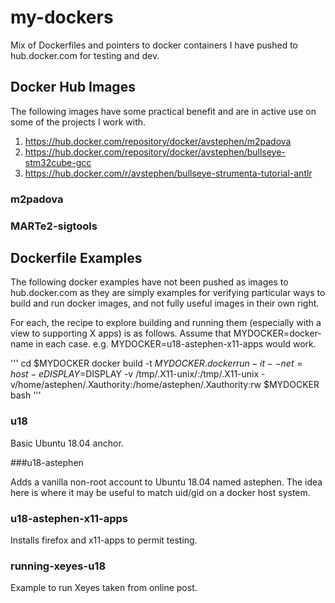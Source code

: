 # my-dockers
Mix of Dockerfiles and pointers to docker containers I have pushed to hub.docker.com for testing and dev.

## Docker Hub Images

The following images have some practical benefit and are in active use on some of the projects I work with.

1. https://hub.docker.com/repository/docker/avstephen/m2padova
1. https://hub.docker.com/repository/docker/avstephen/bullseye-stm32cube-gcc
1. https://hub.docker.com/r/avstephen/bullseye-strumenta-tutorial-antlr

### m2padova

### MARTe2-sigtools

## Dockerfile Examples

The following docker examples have not been pushed as images to hub.docker.com as they are simply examples
for verifying particular ways to build and run docker images, and not fully useful images in their own right.

For each, the recipe to explore building and running them (especially with a view to supporting X apps) is as follows.
Assume that MYDOCKER=docker-name in each case.  e.g. MYDOCKER=u18-astephen-x11-apps would work.

'''
cd $MYDOCKER
docker build -t $MYDOCKER .
docker run -it --net=host -e DISPLAY=$DISPLAY -v /tmp/.X11-unix/:/tmp/.X11-unix -v/home/astephen/.Xauthority:/home/astephen/.Xauthority:rw $MYDOCKER bash
'''

### u18
Basic Ubuntu 18.04 anchor.

###u18-astephen

Adds a vanilla non-root account to Ubuntu 18.04 named astephen.   The idea here is where it may be useful to match uid/gid on a docker host system.

### u18-astephen-x11-apps

Installs firefox and x11-apps to permit testing.

### running-xeyes-u18

Example to run Xeyes taken from online post.
